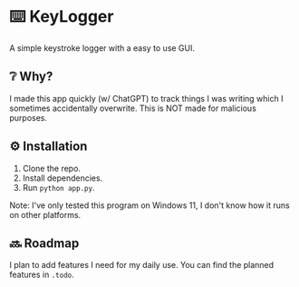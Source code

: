 # ⌨️ KeyLogger

A simple keystroke logger with a easy to use GUI.

## ❔ Why?

I made this app quickly (w/ ChatGPT) to track things I was writing which I sometimes accidentally overwrite. This is NOT made for malicious purposes.

## ⚙️ Installation

1. Clone the repo.
2. Install dependencies.
3. Run `python app.py`.

Note: I've only tested this program on Windows 11, I don't know how it runs on other platforms.

## 🔜 Roadmap

I plan to add features I need for my daily use. You can find the planned features in `.todo`.
